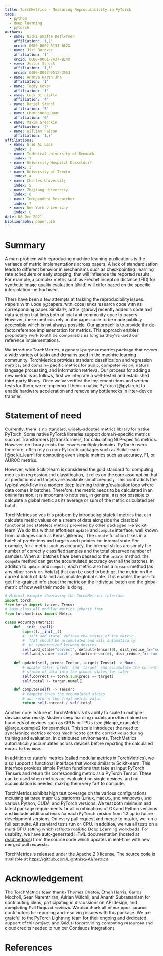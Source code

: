 ```yaml
---
title: TorchMetrics - Measuring Reproducibility in PyTorch
tags:
  - python
  - deep learning
  - pytorch
authors:
  - name: Nicki Skafte Detlefsen
    affiliation: '1,2'
    orcid: 0000-0002-8133-682X
  - name: Jiri Borovec
    affiliation: '1'
    orcid: 0000-0001-7437-824X
  - name: Justus Schock
    affiliation: '1,3'
    orcid: 0000-0003-0512-3053
  - name: Ananya Harsh Jha
    affiliation: '1'
  - name: Teddy Koker
    affiliation: '1'
  - name: Luca Di Liello
    affiliation: '4'
  - name: Daniel Stancl
    affiliation: '5'
  - name: Changsheng Quan
    affiliation: '6'
  - name: Maxim Grechkin
    affiliation: '7'
  - name: William Falcon
    affiliation: '1,8'
affiliations:
  - name: Grid AI Labs
    index: 1
  - name: Technical University of Denmark
    index: 2
  - name: University Hospital Düsseldorf
    index: 3
  - name: University of Trento
    index: 4
  - name: Charles University
    index: 5
  - name: Zhejiang University
    index: 6
  - name: Independent Researcher
    index: 7
  - name: New York University
    index: 8
date: 08 Dec 2021
bibliography: paper.bib
---
```


# Summary

A main problem with reproducing machine learning publications is the variance of metric implementations across papers. A lack of standardization leads to different behavior in mechanisms such as checkpointing, learning rate schedulers or early stopping, that will influence the reported results. For example, a complex metric such as Fréchet inception distance (FID) for synthetic image quality evaluation [@fid] will differ based on the specific interpolation method used.

There have been a few attempts at tackling the reproducibility issues. Papers With Code [@papers_with_code] links research code with its corresponding paper. Similarly, arXiv [@arxiv] recently added a code and data section that links both official and community code to papers. However, these methods rely on the paper code to be made publicly accessible which is not always possible. Our approach is to provide the de-facto reference implementation for metrics. This approach enables proprietary work to still be comparable as long as they’ve used our reference implementations.

We introduce TorchMetrics, a general-purpose metrics package that covers a wide variety of tasks and domains used in the machine learning community. TorchMetrics provides standard classification and regression metrics; and domain-specific metrics for audio, computer vision, natural language processing, and information retrieval. Our process for adding a new metric is as follows, first we integrate a well-tested and established third-party library. Once we’ve verified the implementations and written tests for them, we re-implement them in native PyTorch [@pytorch] to enable hardware acceleration and remove any bottlenecks in inter-device transfer.

# Statement of need

Currently, there is no standard, widely-adopted metrics library for native PyTorch. Some native PyTorch libraries support domain-specific metrics such as Transformers [@transformers] for calculating NLP-specific metrics. However, no library exists that covers multiple domains. PyTorch users, therefore, often rely on non-PyTorch packages such as Scikit-learn [@scikit_learn] for computing even simple metrics such as accuracy, F1, or AUROC metrics.

However, while Scikit-learn is considered the gold standard for computing metrics in regression and classification, it relies on the core assumption that all predictions and targets are available simultaneously. This contradicts the typical workflow in a modern deep learning training/evaluation loop where data comes in batches. Therefore, the metric needs to be calculated in an online fashion. It is important to note that, in general, it is not possible to calculate a global metric as its average or sum of the metric calculated per batch.

TorchMetrics solves this problem by introducing stateful metrics that can calculate metric values on a stream of data alongside the classical functional and stateless metrics provided by other packages like Scikit-learn. We do this with an effortless `update` and `compute` interface, well known from packages such as Keras [@keras]. The `update` function takes in a batch of predictions and targets and updates the internal state. For example, for a metric such as accuracy, the internal states are simply the number of correctly classified samples and the total observed number of samples. When all batches have been passed to the `update` method, the `compute` method can get the accumulated accuracy over all the batches. In addition to `update` and `compute`, each metric also has a `forward` method (as any other `torch.nn.Module`) that can be used to both get the metric on the current batch of data and accumulate global state. This enables the user to get fine-grained info about the metric on the individual batch and the global metric of how well their model is doing.

```python
# Minimal example showcasing the TorchMetrics interface
import torch
from torch import tensor, Tensor
# base class all modular metrics inherit from
from torchmetrics import Metric

class Accuracy(Metric):
    def __init__(self):
        super().__init__()
        # `self.add_state` defines the states of the metric
        #  that should be accumulated and will automatically
        #  be synchronized between devices
        self.add_state("correct", default=tensor(0), dist_reduce_fx="sum")
        self.add_state("total", default=tensor(0), dist_reduce_fx="sum")

    def update(self, preds: Tensor, target: Tensor) -> None:
        # update takes `preds` and `target` and accumulate the current
        # stream of data into the global states for later
        self.correct += torch.sum(preds == target)
        self.total += target.numel()

    def compute(self) -> Tensor:
        # compute takes the accumulated states
        # and returns the final metric value
        return self.correct / self.total
```

Another core feature of TorchMetrics is its ability to scale to multiple devices seamlessly. Modern deep learning models are often trained on hundreds of devices such as GPUs or TPUs (see @large_example1; @large_example2 for examples). This scale introduces the need to synchronize metrics across machines to get the correct value during training and evaluation. In distributed environments, TorchMetrics automatically accumulates across devices before reporting the calculated metric to the user.

In addition to stateful metrics (called modular metrics in TorchMetrics), we also support a functional interface that works similar to Scikit-learn. This interface provides simple Python functions that take as input PyTorch Tensors and return the corresponding metric as a PyTorch Tensor. These can be used when metrics are evaluated on single devices, and no accumulation is needed, making them very fast to compute.

TorchMetrics exhibits high test coverage on the various configurations, including all three major OS platforms (Linux, macOS, and Windows), and various Python, CUDA, and PyTorch versions. We test both minimum and latest package requirements for all combinations of OS and Python versions and include additional tests for each PyTorch version from 1.3 up to future development versions. On every pull request and merge to master, we run a full test suite. All standard tests run on CPU. In addition, we run all tests on a multi-GPU setting which reflects realistic Deep Learning workloads. For usability, we have auto-generated HTML documentation (hosted at [readthedocs](https://torchmetrics.readthedocs.io/en/stable/)) from the source code which updates in real-time with new merged pull requests.

TorchMetrics is released under the Apache 2.0 license. The source code is available at https://github.com/Lightning-AI/metrics.

# Acknowledgement

The TorchMetrics team thanks Thomas Chaton, Ethan Harris, Carlos Mocholí, Sean Narenthiran, Adrian Wälchli, and Ananth Subramaniam for contributing ideas, participating in discussions on API design, and completing Pull Request reviews. We also thank all of our open-source contributors for reporting and resolving issues with this package. We are grateful to the PyTorch Lightning team for their ongoing and dedicated support of this project, and Grid.ai for providing computing resources and cloud credits needed to run our Continuos Integrations.

# References
